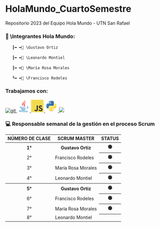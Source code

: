 # HolaMundo_CuartoSemestre
Repositorio 2023 del Equipo Hola Mundo - UTN San Rafael 


<h3 align="left">📂 \Integrantes Hola Mundo:</h3>
<p align="left">
</p>


       ┃━ ━📂 \Gustavo Ortiz

       ┃━ ━📂 \Leonardo Montiel  
    
       ┃━ ━📂 \María Rosa Morales
    
       ┖━ ━📂 \Francisco Rodeles    
       
<h3 align="left">Trabajamos con:</h3>
<p align="left"> <a href="https://git-scm.com/" target="_blank" rel="noreferrer"> <img src="https://www.vectorlogo.zone/logos/git-scm/git-scm-icon.svg" alt="git" width="40" height="40"/> </a> <a href="https://www.java.com" target="_blank" rel="noreferrer"> <img src="https://raw.githubusercontent.com/devicons/devicon/master/icons/java/java-original.svg" alt="java" width="40" height="40"/> </a> <a href="https://developer.mozilla.org/en-US/docs/Web/JavaScript" target="_blank" rel="noreferrer"> <img src="https://raw.githubusercontent.com/devicons/devicon/master/icons/javascript/javascript-original.svg" alt="javascript" width="40" height="40"/> </a> <a href="https://www.python.org" target="_blank" rel="noreferrer"> <img src="https://raw.githubusercontent.com/devicons/devicon/master/icons/python/python-original.svg" alt="python" width="40" height="40"/> 
<img height=40 src="https://img.icons8.com/fluency/48/node-js.png" /> </h3> 
</a> </p>

### 💻 Responsable semanal de la gestión en el proceso Scrum 

  <table align="center">
	<tr>
		<th>NÚMERO DE CLASE</th>
		<th>SCRUM MASTER</th>
    <th>STATUS</th>
  </tr>
   	<tr>
		<th align="center">1°</th>
		<th>Gustavo Ortiz</th>
		<th> 🟢 </th>
   	</tr>
	<tr>
		<td align="center">2°</td>
		<td>Francisco Rodeles</td>
                <th> 🟢 </th>
	</tr>
	<tr>
		<td align="center" >3°</td>
		<td>María Rosa Morales</td>
                <th> 🟢 </th>
	</tr>
        <tr>
		<td align="center">4°</td>
		<td>Leonardo Montiel</td>
                <th> 🟢 </th>   
	</tr>
<tr>
		<th align="center">5°</th>
		<th>Gustavo Ortiz</th>
		<th> 🟢 </th>
   	</tr>
	<tr>
		<td align="center">6°</td>
		<td>Francisco Rodeles</td>
                <th> 🟢 </th>
	</tr>
	<tr>
		<td align="center" >7°</td>
		<td>María Rosa Morales</td>
                <th> 🟢 </th>
	</tr>
        <tr>
		<td align="center">8°</td>
		<td>Leonardo Montiel</td>
                <th>   </th>   
	</tr>

   
</table>
		
